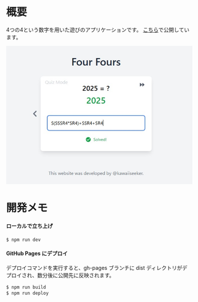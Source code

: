 # 概要
4つの4という数字を用いた遊びのアプリケーションです。
[こちら](https://rouhjp.github.io/four-fours-web/)で公開しています。

![website image](/docs/introduction.jpg)

# 開発メモ

#### ローカルで立ち上げ
```
$ npm run dev
```

#### GitHub Pages にデプロイ
デプロイコマンドを実行すると、gh-pages ブランチに dist ディレクトリがデプロイされ、数分後に公開先に反映されます。

```
$ npm run build
$ npm run deploy
```
